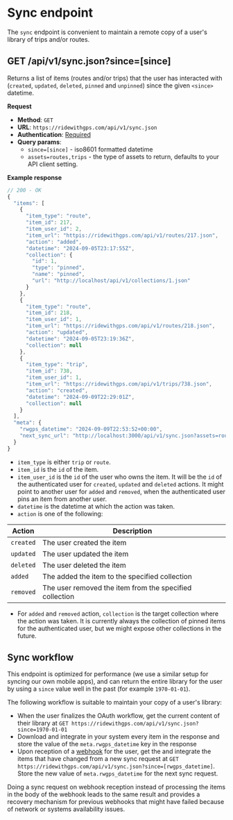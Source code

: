 # Sync endpoint

The `sync` endpoint is convenient to maintain a remote copy of a user's library of trips and/or routes.

## GET /api/v1/sync.json?since=[since]

Returns a list of items (routes and/or trips) that the user has interacted with (`created`, `updated`, `deleted`, `pinned` and `unpinned`) since the given `<since>` datetime.

**Request**

* **Method**: `GET`
* **URL**: `https://ridewithgps.com/api/v1/sync.json`
* **Authentication**: [Required](../authentication.md)
* **Query params**:
  * `since=[since]` - iso8601 formatted datetime
  * `assets=routes,trips` - the type of assets to return, defaults to your API client setting.

**Example response**

```javascript
// 200 - OK
{
  "items": [
    {
      "item_type": "route",
      "item_id": 217,
      "item_user_id": 2,
      "item_url": "httpis://ridewithgps.com/api/v1/routes/217.json",
      "action": "added",
      "datetime": "2024-09-05T23:17:55Z",
      "collection": {
        "id": 1,
        "type": "pinned",
        "name": "pinned",
        "url": "http://localhost/api/v1/collections/1.json"
      }
    },
    {
      "item_type": "route",
      "item_id": 218,
      "item_user_id": 1,
      "item_url": "https://ridewithgps.com/api/v1/routes/218.json",
      "action": "updated",
      "datetime": "2024-09-05T23:19:36Z",
      "collection": null
    },
    {
      "item_type": "trip",
      "item_id": 738,
      "item_user_id": 1,
      "item_url": "https://ridewithgps.com/api/v1/trips/738.json",
      "action": "created",
      "datetime": "2024-09-09T22:29:01Z",
      "collection": null
    }
  ],
  "meta": {
    "rwgps_datetime": "2024-09-09T22:53:52+00:00",
    "next_sync_url": "http://localhost:3000/api/v1/sync.json?assets=routes%2Ctrips&since=2024-09-09T22%3A53%3A52%2B00%3A00"
  }
}
```

* `item_type` is either `trip` or `route`.
* `item_id` is the `id` of the item.
* `item_user_id` is the `id` of the user who owns the item. It will be the `id` of the authenticated user for `created`, `updated` and `deleted` actions. It might point to another user for `added` and `removed`, when the authenticated user pins an item from another user.
* `datetime` is the datetime at which the action was taken.
* `action` is one of the following:

| Action    | Description                                             |
| --------- | ------------------------------------------------------- |
| `created` | The user created the item                               |
| `updated` | The user updated the item                               |
| `deleted` | The user deleted the item                               |
| `added`   | The added the item to the specified collection          |
| `removed` | The user removed the item from the specified collection |

* For `added` and `removed` action, `collection` is the target collection where the action was taken. It is currently always the collection of pinned items for the authenticated user, but we might expose other collections in the future.

## Sync workflow

This endpoint is optimized for performance (we use a similar setup for syncing our own mobile apps), and can return the entire library for the user by using a `since` value well in the past (for example `1970-01-01`).

The following workflow is suitable to maintain your copy of a user's library:

* When the user finalizes the OAuth workflow, get the current content of their library at `GET https://ridewithgps.com/api/v1/sync.json?since=1970-01-01`
* Download and integrate in your system every item in the response and store the value of the `meta.rwgps_datetime` key in the response
* Upon reception of a [webhook](../webhooks.md) for the user, get the and integrate the items that have changed from a new sync request at `GET https://ridewithgps.com/api/v1/sync.json?since=[rwgps_datetime]`. Store the new value of `meta.rwgps_datetime` for the next sync request.

Doing a sync request on webhook reception instead of processing the items in the body of the webhook leads to the same result and provides a recovery mechanism for previous webhooks that might have failed because of network or systems availability issues.
